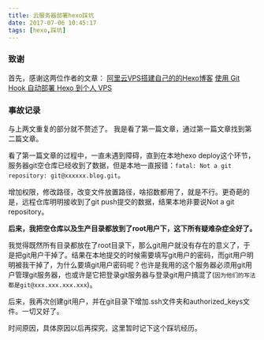 ```yaml
---
title: 云服务器部署hexo踩坑
date: 2017-07-06 10:45:17
tags: [hexo,踩坑]
---
```

### 致谢
首先，感谢这两位作者的文章：
[阿里云VPS搭建自己的的Hexo博客](https://segmentfault.com/a/1190000005723321)
[使用 Git Hook 自动部署 Hexo 到个人 VPS](http://www.swiftyper.com/2016/04/17/deploy-hexo-with-git-hook/)

### 事故记录
<!-- more -->
与上两文重复的部分就不赘述了。
我是看了第一篇文章，通过第一篇文章找到第二篇文章。

看了第一篇文章的过程中，一直未遇到障碍，直到在本地hexo deploy这个环节，服务器git空仓库已经收到了数据，但是本地一直报错：`fatal: Not a git repository: git@xxxxxx.blog.git`。

增加权限，修改路径，改变文件放置路径，啥招数都用了，就是不行。更奇葩的是，远程仓库明明接收到了git push提交的数据，结果本地非要说Not a git repository。

**后来，我把空仓库以及生产目录都放到了root用户下，这下所有疑难杂症全好了。**

我觉得既然所有目录都放在了root目录下，那么git用户就没有存在的意义了，于是把git用户干掉了。结果在本地提交的时候需要填写git用户的密码，而git用户明明被我干掉了，为什么要填git用户密码呢？也许是我用的这个服务器必须用git用户管理git服务器，也或许是它把登录git服务器与登录git用户搞混了(`因为他们的写法都是git@xxx.xxx.xxx.xxx`)。

后来，我再次创建git用户，并在git目录下增加.ssh文件夹和authorized_keys文件。一切又好了。

时间原因，具体原因以后再探究，这里暂时记下这个踩坑经历。



